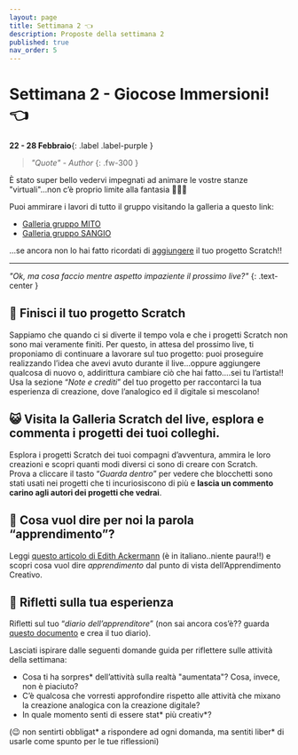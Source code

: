 ```yaml
---
layout: page
title: Settimana 2 👈
description: Proposte della settimana 2
published: true
nav_order: 5
---
```


# Settimana 2 - Giocose Immersioni! 👈 

**22 - 28 Febbraio**{: .label .label-purple }

> _"Quote" - Author_
{: .fw-300 }


È stato super bello vedervi impegnati ad animare le vostre stanze "virtuali"...non c’è proprio limite alla fantasia 🤩🤩🤩 

Puoi ammirare i lavori di tutto il gruppo visitando la galleria a questo link:
- [Galleria gruppo MITO](https://scratch.mit.edu/studios/28739854/)
- [Galleria gruppo SANGIO](https://scratch.mit.edu/studios/28739949/)

...se ancora non lo hai fatto ricordati di [aggiungere](https://drive.google.com/file/d/1kO9k1EX1fn8MxGqyK0O1Qe7nC4kLEXeQ/view?usp=sharing) il tuo progetto Scratch!!

---

_"Ok, ma cosa faccio mentre aspetto impaziente il prossimo live?"_
{: .text-center }


## 🎨 Finisci il tuo progetto Scratch

Sappiamo che quando ci si diverte il tempo vola e che i progetti Scratch non sono mai veramente finiti. Per questo, in attesa del prossimo live, ti proponiamo di continuare a lavorare sul tuo progetto: puoi proseguire realizzando l’idea che avevi avuto durante il live...oppure aggiungere qualcosa di nuovo o, addirittura cambiare ciò che hai fatto….sei tu l’artista!!<br>Usa la sezione “_Note e crediti_” del tuo progetto per raccontarci la tua esperienza di creazione, dove l’analogico ed il digitale si mescolano!


## 😺 Visita la Galleria Scratch del live, esplora e commenta i progetti dei tuoi colleghi.

Esplora i progetti Scratch dei tuoi compagni d’avventura, ammira le loro creazioni e scopri quanti modi diversi ci sono di creare con Scratch.<br> 
Prova a cliccare il tasto “_Guarda dentro_” per vedere che blocchetti sono stati usati nei progetti che ti incuriosiscono di più e **lascia un commento carino agli autori dei progetti che vedrai**.


## 📖 Cosa vuol dire per noi la parola “apprendimento”?

Leggi [questo articolo di Edith Ackermann](https://drive.google.com/file/d/1sHeLe7aqS51zPY-y7lfaJ7e5LfTTXf06/view?usp=sharing) (è in italiano..niente paura!!) e scopri cosa vuol dire _apprendimento_ dal punto di vista dell’Apprendimento Creativo. 

            
## 📝 Rifletti sulla tua esperienza

Rifletti sul tuo “_diario dell’apprenditore_” (non sai ancora cos’è?? guarda [questo documento](https://drive.google.com/file/d/1yhmOYhEYqggVVKbSgFURMVFMrmoqCawc/view?usp=sharing) e crea il tuo diario).

Lasciati ispirare dalle seguenti domande guida per riflettere sulle attività della settimana:

- Cosa ti ha sorpres* dell’attività sulla realtà "aumentata"? Cosa, invece, non è piaciuto?
- C’è qualcosa che vorresti approfondire rispetto alle attività che mixano la creazione analogica con la creazione digitale?
- In quale momento senti di essere stat* più creativ*?

(😉 non sentirti obbligat* a rispondere ad ogni domanda, ma sentiti liber* di usarle come spunto per le tue riflessioni)

